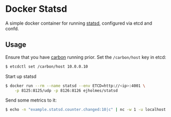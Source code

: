 # Docker Statsd

A simple docker container for running [statsd](https://github.com/etsy/statsd/), configured
via etcd and confd.

## Usage

Ensure that you have [carbon](https://github.com/ejholmes/docker-carbon) running prior. Set
the `/carbon/host` key in etcd:

```bash
$ etcdctl set /carbon/host 10.0.0.10
```

Start up statsd

```bash
$ docker run --rm --name statsd --env ETCD=http://<ip>:4001 \
    -p 8125:8125/udp -p 8126:8126 ejholmes/statsd
```

Send some metrics to it:

```bash
$ echo -n "example.statsd.counter.changed:10|c" | nc -w 1 -u localhost 8125
```
